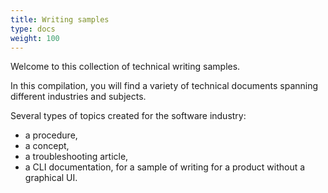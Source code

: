 ```yaml
---
title: Writing samples
type: docs
weight: 100
---
```



Welcome to this collection of technical writing samples.

In this compilation, you will find a variety of technical documents spanning different industries and subjects. 

Several types of topics created for the software industry: 
* a procedure,
* a concept,
* a troubleshooting article,
* a CLI documentation, for a sample of writing for a product without a graphical UI. 


